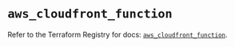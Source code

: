 # `aws_cloudfront_function`

Refer to the Terraform Registry for docs: [`aws_cloudfront_function`](https://registry.terraform.io/providers/hashicorp/aws/5.71.0/docs/resources/cloudfront_function).
